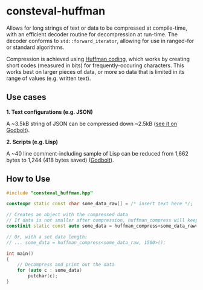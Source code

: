 # consteval-huffman

Allows for long strings of text or data to be compressed at compile-time, with an efficient decoder routine for decompression at run-time. The decoder conforms to `std::forward_iterator`, allowing for use in ranged-for or standard algorithms.

Compression is achieved using [Huffman coding](https://en.wikipedia.org/wiki/Huffman_coding), which works by creating short codes (measured in bits) for frequently-occuring characters. This works best on larger pieces of data, or more so data that is limited in its range of values (e.g. written text).

## Use cases

**1. Text configurations (e.g. JSON)**

A ~3.5kB string of JSON can be compressed down ~2.5kB ([see it on Godbolt](https://godbolt.org/z/1MzG1v)).

**2. Scripts (e.g. Lisp)**

A ~40 line comment-including sample of Lisp can be reduced from 1,662 bytes to 1,244 (418 bytes saved) ([Godbolt](https://godbolt.org/z/jcnKza)).

## How to Use

```cpp
#include "consteval_huffman.hpp"

constexpr static const char some_data_raw[] = /* insert text here */;

// Creates an object with the compressed data
// If data is not smaller after compression, huffman_compress will keep the data uncompressed
constinit static const auto some_data = huffman_compress<some_data_raw>();

// Or, with a set data length:
// ... some_data = huffman_compress<some_data_raw, 1500>();

int main()
{
    // Decompress and print out the data
    for (auto c : some_data)
        putchar(c);
}
```
